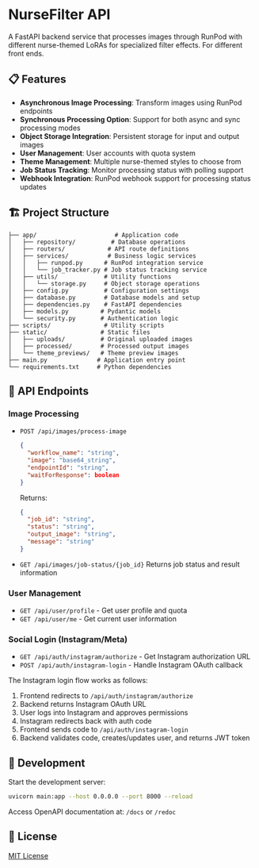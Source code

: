 # NurseFilter API

A FastAPI backend service that processes images through RunPod with different nurse-themed LoRAs for specialized filter effects.  For different front ends.

## 📋 Features

- **Asynchronous Image Processing**: Transform images using RunPod endpoints
- **Synchronous Processing Option**: Support for both async and sync processing modes
- **Object Storage Integration**: Persistent storage for input and output images
- **User Management**: User accounts with quota system
- **Theme Management**: Multiple nurse-themed styles to choose from
- **Job Status Tracking**: Monitor processing status with polling support
- **Webhook Integration**: RunPod webhook support for processing status updates

## 🏗️ Project Structure

```
├── app/                      # Application code
│   ├── repository/          # Database operations
│   ├── routers/            # API route definitions
│   ├── services/           # Business logic services
│   │   ├── runpod.py      # RunPod integration service
│   │   └── job_tracker.py # Job status tracking service
│   ├── utils/             # Utility functions
│   │   └── storage.py     # Object storage operations
│   ├── config.py          # Configuration settings
│   ├── database.py        # Database models and setup
│   ├── dependencies.py    # FastAPI dependencies
│   ├── models.py         # Pydantic models
│   └── security.py       # Authentication logic
├── scripts/               # Utility scripts
├── static/               # Static files
│   ├── uploads/          # Original uploaded images
│   ├── processed/        # Processed output images
│   └── theme_previews/   # Theme preview images
├── main.py              # Application entry point
└── requirements.txt     # Python dependencies
```

## 🔑 API Endpoints

### Image Processing

- `POST /api/images/process-image`
  ```json
  {
    "workflow_name": "string",
    "image": "base64_string",
    "endpointId": "string",
    "waitForResponse": boolean
  }
  ```
  Returns:
  ```json
  {
    "job_id": "string",
    "status": "string",
    "output_image": "string",
    "message": "string"
  }
  ```

- `GET /api/images/job-status/{job_id}`
  Returns job status and result information

### User Management
- `GET /api/user/profile` - Get user profile and quota
- `GET /api/user/me` - Get current user information

### Social Login (Instagram/Meta)
- `GET /api/auth/instagram/authorize` - Get Instagram authorization URL
- `POST /api/auth/instagram-login` - Handle Instagram OAuth callback

The Instagram login flow works as follows:
1. Frontend redirects to `/api/auth/instagram/authorize`
2. Backend returns Instagram OAuth URL
3. User logs into Instagram and approves permissions
4. Instagram redirects back with auth code
5. Frontend sends code to `/api/auth/instagram-login`
6. Backend validates code, creates/updates user, and returns JWT token


## 🚀 Development

Start the development server:
```bash
uvicorn main:app --host 0.0.0.0 --port 8000 --reload
```

Access OpenAPI documentation at: `/docs` or `/redoc`

## 📄 License

[MIT License](LICENSE)